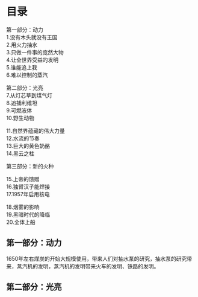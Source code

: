 # 目录
第一部分：动力   
1.没有木头就没有王国    
2.用火力抽水   
3.只做一件事的庞然大物   
4.让全世界受益的发明    
5.谁能追上我   
6.难以控制的蒸汽     

第二部分：光亮   
7.从灯芯草到煤气灯    
8.追捕利维坦    
9.可燃液体     
10.野生动物       

11.自然界蕴藏的伟大力量     
12.水流的节奏      
13.巨大的黄色奶酪    
14.黑云之柱     

第三部分：新的火种

15.上帝的馈赠     
16.独臂汉子能焊接     
17.1957年启用核电         

18.烟雾的影响          
19.黑暗时代的降临      
20.全体上船       

## 第一部分：动力   
1650年左右煤炭的开始大规模使用，带来人们对抽水泵的研究，抽水泵的研究带来，蒸汽机的发明，蒸汽机的发明带来火车的发明、铁路的发明。

## 第二部分：光亮   
